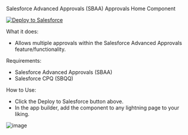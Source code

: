 Salesforce Advanced Approvals (SBAA) Approvals Home Component

<a href="https://githubsfdeploy.herokuapp.com?owner=errol-yatar&repo=sbaaapprovalscomponent&ref=main" target="_blank">
  <img alt="Deploy to Salesforce"
       src="https://raw.githubusercontent.com/afawcett/githubsfdeploy/master/deploy.png">
</a>

What it does:
- Allows multiple approvals within the Salesforce Advanced Approvals feature/functionality.

Requirements:
- Salesforce Advanced Approvals (SBAA)
- Salesforce CPQ (SBQQ)

How to Use:
- Click the Deploy to Salesforce button above.
- In the app builder, add the component to any lightning page to your liking.

![image](https://github.com/errol-yatar/sbaaapprovalscomponent/assets/44381851/6c10455e-640d-46b7-8eee-6c1c7cfd71fa)
